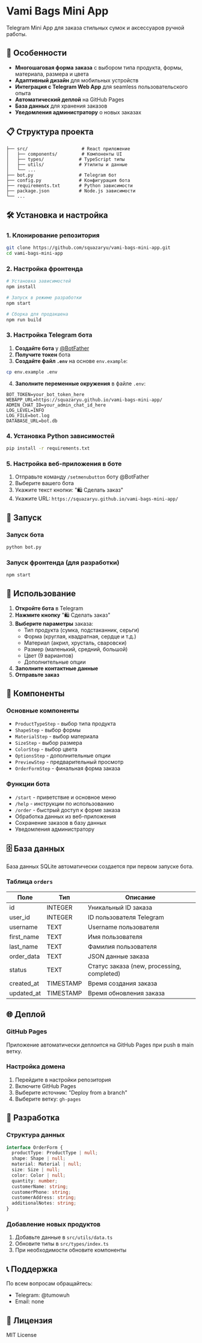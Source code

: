 # Vami Bags Mini App

Telegram Mini App для заказа стильных сумок и аксессуаров ручной работы.

## 🚀 Особенности

- **Многошаговая форма заказа** с выбором типа продукта, формы, материала, размера и цвета
- **Адаптивный дизайн** для мобильных устройств
- **Интеграция с Telegram Web App** для seamless пользовательского опыта
- **Автоматический деплой** на GitHub Pages
- **База данных** для хранения заказов
- **Уведомления администратору** о новых заказах

## 📋 Структура проекта

```
├── src/                    # React приложение
│   ├── components/         # Компоненты UI
│   ├── types/             # TypeScript типы
│   ├── utils/             # Утилиты и данные
│   └── ...
├── bot.py                 # Telegram бот
├── config.py              # Конфигурация бота
├── requirements.txt       # Python зависимости
├── package.json           # Node.js зависимости
└── ...
```

## 🛠️ Установка и настройка

### 1. Клонирование репозитория

```bash
git clone https://github.com/squazaryu/vami-bags-mini-app.git
cd vami-bags-mini-app
```

### 2. Настройка фронтенда

```bash
# Установка зависимостей
npm install

# Запуск в режиме разработки
npm start

# Сборка для продакшена
npm run build
```

### 3. Настройка Telegram бота

1. **Создайте бота** у [@BotFather](https://t.me/BotFather)
2. **Получите токен** бота
3. **Создайте файл `.env`** на основе `env.example`:

```bash
cp env.example .env
```

4. **Заполните переменные окружения** в файле `.env`:

```env
BOT_TOKEN=your_bot_token_here
WEBAPP_URL=https://squazaryu.github.io/vami-bags-mini-app/
ADMIN_CHAT_ID=your_admin_chat_id_here
LOG_LEVEL=INFO
LOG_FILE=bot.log
DATABASE_URL=bot.db
```

### 4. Установка Python зависимостей

```bash
pip install -r requirements.txt
```

### 5. Настройка веб-приложения в боте

1. Отправьте команду `/setmenubutton` боту @BotFather
2. Выберите вашего бота
3. Укажите текст кнопки: "🛍️ Сделать заказ"
4. Укажите URL: `https://squazaryu.github.io/vami-bags-mini-app/`

## 🚀 Запуск

### Запуск бота

```bash
python bot.py
```

### Запуск фронтенда (для разработки)

```bash
npm start
```

## 📱 Использование

1. **Откройте бота** в Telegram
2. **Нажмите кнопку** "🛍️ Сделать заказ"
3. **Выберите параметры** заказа:
   - Тип продукта (сумка, подстаканник, серьги)
   - Форма (круглая, квадратная, сердце и т.д.)
   - Материал (акрил, хрусталь, сваровски)
   - Размер (маленький, средний, большой)
   - Цвет (9 вариантов)
   - Дополнительные опции
4. **Заполните контактные данные**
5. **Отправьте заказ**

## 🎨 Компоненты

### Основные компоненты

- `ProductTypeStep` - выбор типа продукта
- `ShapeStep` - выбор формы
- `MaterialStep` - выбор материала
- `SizeStep` - выбор размера
- `ColorStep` - выбор цвета
- `OptionsStep` - дополнительные опции
- `PreviewStep` - предварительный просмотр
- `OrderFormStep` - финальная форма заказа

### Функции бота

- `/start` - приветствие и основное меню
- `/help` - инструкции по использованию
- `/order` - быстрый доступ к форме заказа
- Обработка данных из веб-приложения
- Сохранение заказов в базу данных
- Уведомления администратору

## 🗄️ База данных

База данных SQLite автоматически создается при первом запуске бота.

### Таблица `orders`

| Поле | Тип | Описание |
|------|-----|----------|
| id | INTEGER | Уникальный ID заказа |
| user_id | INTEGER | ID пользователя Telegram |
| username | TEXT | Username пользователя |
| first_name | TEXT | Имя пользователя |
| last_name | TEXT | Фамилия пользователя |
| order_data | TEXT | JSON данные заказа |
| status | TEXT | Статус заказа (new, processing, completed) |
| created_at | TIMESTAMP | Время создания заказа |
| updated_at | TIMESTAMP | Время обновления заказа |

## 🌐 Деплой

### GitHub Pages

Приложение автоматически деплоится на GitHub Pages при push в main ветку.

### Настройка домена

1. Перейдите в настройки репозитория
2. Включите GitHub Pages
3. Выберите источник: "Deploy from a branch"
4. Выберите ветку: `gh-pages`

## 🔧 Разработка

### Структура данных

```typescript
interface OrderForm {
  productType: ProductType | null;
  shape: Shape | null;
  material: Material | null;
  size: Size | null;
  color: Color | null;
  quantity: number;
  customerName: string;
  customerPhone: string;
  customerAddress: string;
  additionalNotes: string;
}
```

### Добавление новых продуктов

1. Добавьте данные в `src/utils/data.ts`
2. Обновите типы в `src/types/index.ts`
3. При необходимости обновите компоненты

## 📞 Поддержка

По всем вопросам обращайтесь:
- Telegram: @tumowuh
- Email: none

## 📄 Лицензия

MIT License
